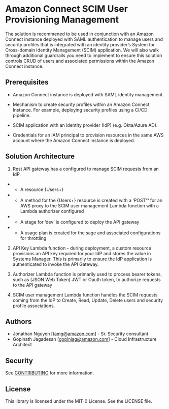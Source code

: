 # Amazon Connect SCIM User Provisioning Management

The solution is recommened to be used in conjunction with an Amazon Connect instance deployed with SAML authentication to manage users and security profiles that is integrated with an identity provider’s System for Cross-domain Identity Management (SCIM) application. We will also walk through additional guardrails you need to implement to ensure this solution controls CRUD of users and associated permissions within the Amazon Connect instance.

## Prerequisites 

- Amazon Connect instance is deployed with SAML identity management.

- Mechanism to create security profiles within an Amazon Connect Instance. For example, deploying security profiles using a CI/CD pipeline.

- SCIM application with an identity provider (IdP) (e.g. Okta/Azure AD). 

- Credentials for an IAM principal to provision resources in the same AWS account where the Amazon Connect instance is deployed.

## Solution Architecture

1. Rest API gateway has a configured to manage SCIM requests from an IdP.
- * A resource {Users+}
- * A method for the {Users+} resource is created with a ‘POST"‘ for an AWS proxy to the SCIM user management Lambda function with a Lambda authorizer configured
- * A stage for ‘dev’ is configured to deploy the API gateway
- * A usage plan is created for the sage and associated configurations for throttling

2. API Key Lambda function - during deployment, a custom resource provisions an API key required for your IdP and stores the value in Systems Manager. This is primarily to ensure the IdP application is authenticated to invoke the API Gateway.

3. Authorizer Lambda function is primarily used to process bearer tokens, such as (JSON Web Token) JWT or Oauth token, to authorize requests to the API gateway

4. SCIM user management Lambda function handles the SCIM requests coming from the IdP to Create, Read, Update, Delete users and security profile associations.

## Authors

* Jonathan Nguyen [tamg@amazon.com] - Sr. Security consultant
* Gopinath Jagadesan [gopinjag@amazon.com] - Cloud Infrastructure Architect

## Security

See [CONTRIBUTING](CONTRIBUTING.md#security-issue-notifications) for more information.

## License

This library is licensed under the MIT-0 License. See the LICENSE file.